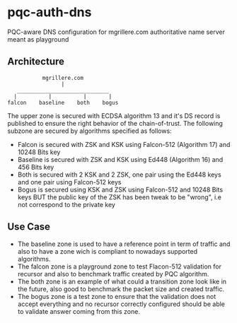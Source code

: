 # pqc-auth-dns
PQC-aware DNS configuration for mgrillere.com authoritative name server meant as playground

## Architecture
```
           mgrillere.com 
                 |
   _____________________________
  |          |          |       |
falcon    baseline    both    bogus   
```
The upper zone is secured with ECDSA algorithm 13 and it's DS record is published to ensure the right behavior of the chain-of-trust.
The following subzone are secured by algorithms specified as follows:
- Falcon is secured with ZSK and KSK using Falcon-512 (Algorithm 17) and 10248 Bits key
- Baseline is secured with ZSK and KSK using Ed448 (Algorithm 16) and 456 Bits key
- Both is secured with 2 KSK and 2 ZSK, one pair using the Ed448 keys and one pair using Falcon-512 keys
- Bogus is secured using KSK and ZSK using Falcon-512 and 10248 Bits keys BUT the public key of the ZSK has been tweak to be "wrong", i.e not correspond to the private key

## Use Case
* The baseline zone is used to have a reference point in term of traffic and also to have a zone wich is compliant to nowadays supported algorithms.
* The falcon zone is a playground zone to test Flacon-512 validation for recursor and also to benchmark traffic created by PQC algorithm.
* The both zone is an example of what could a transition zone look like in the future, also good to benchmark the packet size and created traffic.
* The bogus zone is a test zone to ensure that the validation does not accept everything and no recursor correctly configured should be able to validate answer coming from this zone.
